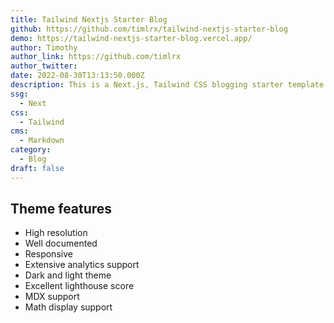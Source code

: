 ```yaml
---
title: Tailwind Nextjs Starter Blog
github: https://github.com/timlrx/tailwind-nextjs-starter-blog
demo: https://tailwind-nextjs-starter-blog.vercel.app/
author: Timothy
author_link: https://github.com/timlrx
author_twitter:
date: 2022-08-30T13:13:50.000Z
description: This is a Next.js, Tailwind CSS blogging starter template. Comes out of the box configured with the latest technologies to make technical writing a breeze. Easily configurable and customizable.
ssg:
  - Next
css:
  - Tailwind
cms:
  - Markdown
category:
  - Blog
draft: false
---
```


## Theme features

- High resolution
- Well documented
- Responsive
- Extensive analytics support
- Dark and light theme
- Excellent lighthouse score
- MDX support
- Math display support

